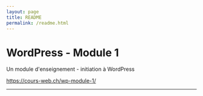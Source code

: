 ```yaml
---
layout: page
title: README
permalink: /readme.html
---
```



# WordPress - Module 1

Un module d'enseignement - initiation à WordPress

https://cours-web.ch/wp-module-1/






---
